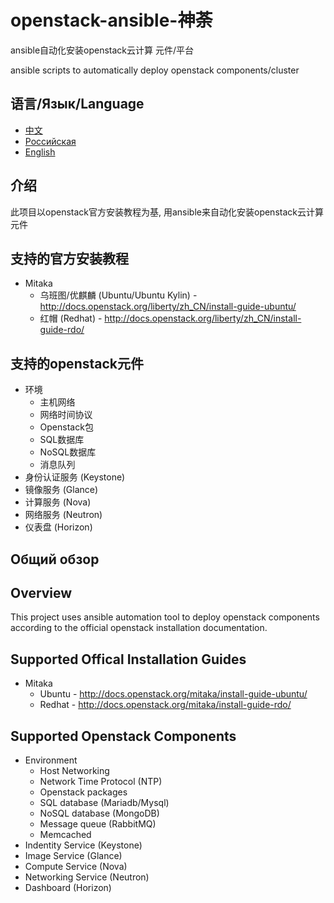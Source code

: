 # openstack-ansible-神荼
ansible自动化安装openstack云计算 元件/平台

ansible scripts to automatically deploy openstack components/cluster

## 语言/Язык/Language

* [中文](#介绍)
* [Российская](#Общий-обзор)
* [English](#overview)

## 介绍
此项目以openstack官方安装教程为基, 用ansible来自动化安装openstack云计算元件

## 支持的官方安装教程
* Mitaka
  * 乌班图/优麒麟 (Ubuntu/Ubuntu Kylin) - http://docs.openstack.org/liberty/zh_CN/install-guide-ubuntu/
  * 红帽 (Redhat) - http://docs.openstack.org/liberty/zh_CN/install-guide-rdo/

## 支持的openstack元件
* 环境
  * 主机网络
  * 网络时间协议
  * Openstack包
  * SQL数据库
  * NoSQL数据库
  * 消息队列
* 身份认证服务 (Keystone)
* 镜像服务 (Glance)
* 计算服务 (Nova)
* 网络服务 (Neutron)
* 仪表盘 (Horizon)

## Общий обзор

## Overview
This project uses ansible automation tool to deploy openstack components
according to the official openstack installation documentation.

## Supported Offical Installation Guides
* Mitaka
  * Ubuntu -
http://docs.openstack.org/mitaka/install-guide-ubuntu/
  * Redhat -
http://docs.openstack.org/mitaka/install-guide-rdo/

## Supported Openstack Components
* Environment
  * Host Networking
  * Network Time Protocol (NTP)
  * Openstack packages
  * SQL database (Mariadb/Mysql)
  * NoSQL database (MongoDB)
  * Message queue (RabbitMQ)
  * Memcached
* Indentity Service (Keystone)
* Image Service (Glance)
* Compute Service (Nova)
* Networking Service (Neutron)
* Dashboard (Horizon)
